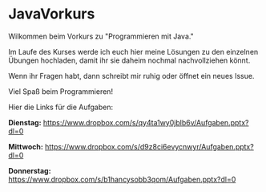# JavaVorkurs

Wilkommen beim Vorkurs zu "Programmieren mit Java." 

Im Laufe des Kurses werde ich euch hier meine Lösungen zu den einzelnen Übungen hochladen, damit ihr sie daheim nochmal nachvollziehen könnt.

Wenn ihr Fragen habt, dann schreibt mir ruhig oder öffnet ein neues Issue.

Viel Spaß beim Programmieren!

Hier die Links für die Aufgaben:

**Dienstag:**
https://www.dropbox.com/s/qy4ta1wy0jblb6v/Aufgaben.pptx?dl=0

**Mittwoch:**
https://www.dropbox.com/s/d9z8ci6evycnwyr/Aufgaben.pptx?dl=0

**Donnerstag:**
https://www.dropbox.com/s/b1hancysobb3qom/Aufgaben.pptx?dl=0
